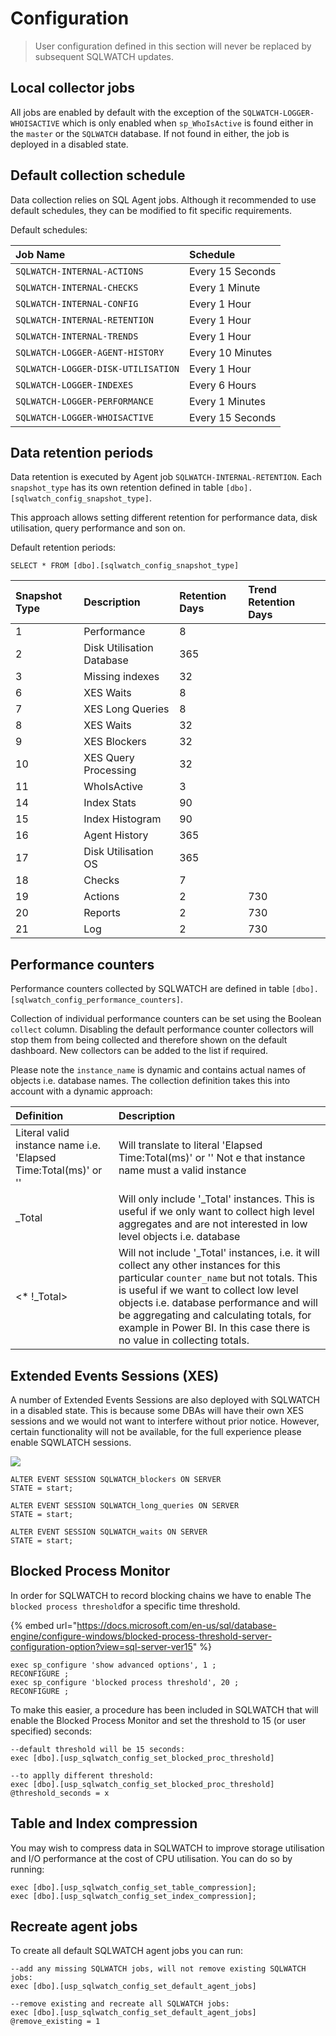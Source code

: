 # Configuration

> User configuration defined in this section will never be replaced by subsequent SQLWATCH updates.

## Local collector jobs

All jobs are enabled by default with the exception of the `SQLWATCH-LOGGER-WHOISACTIVE` which is only enabled when `sp_WhoIsActive` is found either in the `master`  or the `SQLWATCH`  database. If not found in either, the job is deployed in a disabled state. 

## Default collection schedule

Data collection relies on SQL Agent jobs. Although it recommended to use default schedules, they can be modified to fit specific requirements.

Default schedules:

| Job Name | Schedule |
| :--- | :--- |
| `SQLWATCH-INTERNAL-ACTIONS` | Every 15 Seconds |
| `SQLWATCH-INTERNAL-CHECKS` | Every 1 Minute |
| `SQLWATCH-INTERNAL-CONFIG` | Every 1 Hour |
| `SQLWATCH-INTERNAL-RETENTION` | Every 1 Hour |
| `SQLWATCH-INTERNAL-TRENDS` | Every 1 Hour |
| `SQLWATCH-LOGGER-AGENT-HISTORY` | Every 10 Minutes |
| `SQLWATCH-LOGGER-DISK-UTILISATION` | Every 1 Hour |
| `SQLWATCH-LOGGER-INDEXES` | Every 6 Hours |
| `SQLWATCH-LOGGER-PERFORMANCE` | Every 1 Minutes |
| `SQLWATCH-LOGGER-WHOISACTIVE` | Every 15 Seconds |

## Data retention periods

Data retention is executed by Agent job `SQLWATCH-INTERNAL-RETENTION`. Each `snapshot_type` has its own retention defined in table `[dbo].[sqlwatch_config_snapshot_type]`. 

This approach allows setting different retention for performance data, disk utilisation, query performance and son on. 

Default retention periods:

```text
SELECT * FROM [dbo].[sqlwatch_config_snapshot_type]
```

| Snapshot Type | Description | Retention Days | Trend Retention Days |
| :--- | :--- | :--- | :--- |
| 1 | Performance | 8 |  |
| 2 | Disk Utilisation Database | 365 |  |
| 3 | Missing indexes | 32 |  |
| 6 | XES Waits | 8 |  |
| 7 | XES Long Queries | 8 |  |
| 8 | XES Waits | 32 |  |
| 9 | XES Blockers | 32 |  |
| 10 | XES Query Processing | 32 |  |
| 11 | WhoIsActive | 3 |  |
| 14 | Index Stats | 90 |  |
| 15 | Index Histogram | 90 |  |
| 16 | Agent History | 365 |  |
| 17 | Disk Utilisation OS | 365 |  |
| 18 | Checks | 7 |  |
| 19 | Actions | 2 | 730 |
| 20 | Reports | 2 | 730 |
| 21 | Log | 2 | 730 |

## Performance counters

Performance counters collected by SQLWATCH are defined in table `[dbo].[sqlwatch_config_performance_counters]`. 

Collection of individual performance counters can be set using the Boolean `collect` column. Disabling the default performance counter collectors will stop them from being collected and therefore shown on the default dashboard. New collectors can be added to the list if required. 

Please note the `instance_name` is dynamic and contains actual names of objects i.e. database names. The collection definition takes this into account with a dynamic approach:

| Definition | Description |
| :--- | :--- |
| Literal valid instance name i.e. 'Elapsed Time:Total\(ms\)' or ''  | Will translate to literal 'Elapsed Time:Total\(ms\)' or '' Not e that instance name must a valid instance |
| \_Total | Will only include '\_Total' instances. This is useful if we only want to collect high level aggregates and are not interested in low level objects i.e. database |
| &lt;\* !\_Total&gt; | Will not include '\_Total' instances, i.e. it will collect any other instances for this particular `counter_name` but not totals. This is useful if we want to collect low level objects i.e. database performance and will be aggregating and calculating totals, for example in Power BI. In this case there is no value in collecting totals.  |

## Extended Events Sessions \(XES\)

A number of Extended Events Sessions are also deployed with SQLWATCH in a disabled state. This is because some DBAs will have their own XES sessions and we would not want to interfere without prior notice. However, certain functionality will not be available, for the full experience please enable SQWLATCH sessions.

![](../.gitbook/assets/image%20%2891%29.png)

```text
ALTER EVENT SESSION SQLWATCH_blockers ON SERVER
STATE = start;

ALTER EVENT SESSION SQLWATCH_long_queries ON SERVER
STATE = start;

ALTER EVENT SESSION SQLWATCH_waits ON SERVER
STATE = start;
```

## Blocked Process Monitor

In order for SQLWATCH to record blocking chains we have to enable The `blocked process threshold`for a specific time threshold. 

{% embed url="https://docs.microsoft.com/en-us/sql/database-engine/configure-windows/blocked-process-threshold-server-configuration-option?view=sql-server-ver15" %}

```text
exec sp_configure 'show advanced options', 1 ;  
RECONFIGURE ;  
exec sp_configure 'blocked process threshold', 20 ;  
RECONFIGURE ;  
```

To make this easier, a procedure has been included in SQLWATCH that will enable the Blocked Process Monitor and set the threshold to 15 \(or user specified\) seconds: 

```text
--default threshold will be 15 seconds:
exec [dbo].[usp_sqlwatch_config_set_blocked_proc_threshold] 

--to applly different threshold:
exec [dbo].[usp_sqlwatch_config_set_blocked_proc_threshold] @threshold_seconds = x 
```

## Table and Index compression

You may wish to compress data in SQLWATCH to improve storage utilisation and I/O performance at the cost of CPU utilisation. You can do so by running:

```text
exec [dbo].[usp_sqlwatch_config_set_table_compression];
exec [dbo].[usp_sqlwatch_config_set_index_compression];
```

## Recreate agent jobs

To create all default SQLWATCH agent jobs you can run:

```text
--add any missing SQLWATCH jobs, will not remove existing SQLWATCH jobs:
exec [dbo].[usp_sqlwatch_config_set_default_agent_jobs]

--remove existing and recreate all SQLWATCH jobs:
exec [dbo].[usp_sqlwatch_config_set_default_agent_jobs] @remove_existing = 1
```

